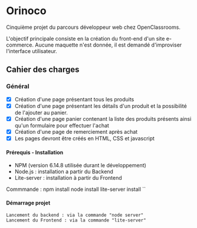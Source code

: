 # Orinoco

Cinquième projet du parcours développeur web chez OpenClassrooms.

L'objectif principale consiste en la création du front-end d'un site e-commerce. Aucune maquette n'est donnée, il est demandé d'improviser l'interface utilisateur.

## Cahier des charges

### Général

- [x] Création d'une page présentant tous les produits
- [x] Création d'une page présentant les détails d'un produit et la possibilité de l'ajouter au panier.
- [x] Création d'une page panier contenant la liste des produits présents ainsi qu'un formulaire pour effectuer l'achat
- [x] Création d'une page de remerciement après achat
- [x] Les pages devront être créés en HTML, CSS et javascript

#### Prérequis - Installation

- NPM (version 6.14.8 utilisée durant le développement)
- Node.js : installation a partir du Backend
- Lite-server : installation à partir du Frontend  

Commmande :
npm install
node install
lite-server install
``

#### Démarrage projet
```
Lancement du backend : via la commande "node server"
Lancement du Frontend : via la commande "lite-server"
